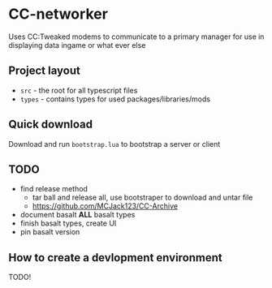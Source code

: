 # CC-networker

Uses CC:Tweaked modems to communicate to a primary manager for use in displaying data ingame or what ever else

## Project layout

- `src` - the root for all typescript files
- `types` - contains types for used packages/libraries/mods

## Quick download

Download and run `bootstrap.lua` to bootstrap a server or client

## TODO

- find release method
    - tar ball and release all, use bootstraper to download and untar file
    - <https://github.com/MCJack123/CC-Archive>
- document basalt **ALL** basalt types
- finish basalt types, create UI
- pin basalt version

## How to create a devlopment environment

TODO!

<!-- <https://cdn.jsdelivr.net/gh/Stinky-c/cc-networker@master/bootstrap.lua> -->
